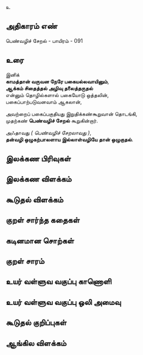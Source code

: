 உ


## அதிகாரம் எண்

பெண்வழிச் சேறல் - பாயிரம் - 091	
## உரை

இனிக்  
**காமத்தான் வருவன நேரே பகையல்லவாயினும்**,  
**ஆக்கம் சிதைத்தல் அழிவு தலைத்தருதல்**  
என்னும் தொழில்களால் பகையோடு ஒத்தலின்,  
பகைப்பாற்படுவனவாம் ஆகலான்,  

அவற்றைப் பகைப்பகுதியது இறுதிக்கண்கூறுவான் தொடங்கி,  
முதற்கண் **பெண்வழிச் சேறல்** கூறுகின்றார்.  

அஃதாவது _( பெண்வழிச் சேறலாவது )_,  
**தன்வழி ஒழுகற்பாலளாய இல்லாள்வழியே தான் ஒழுகுதல்**.

## இலக்கண பிரிவுகள் 


## இலக்கண விளக்கம்


## கூடுதல் விளக்கம்


## குறள் சார்ந்த கதைகள் 


## கடினமான சொற்கள்


## குறள் சாரம் 


## உயர் வள்ளுவ வகுப்பு காணொளி


## உயர் வள்ளுவ வகுப்பு ஒலி அமைவு 


## கூடுதல் குறிப்புகள்


## ஆங்கில விளக்கம்

